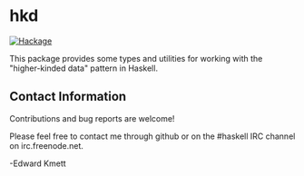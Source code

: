 hkd
===

[![Hackage](https://img.shields.io/hackage/v/hkd.svg)](https://hackage.haskell.org/package/hkd)

This package provides some types and utilities for working with the "higher-kinded data" pattern in Haskell.

Contact Information
-------------------

Contributions and bug reports are welcome!

Please feel free to contact me through github or on the #haskell IRC channel on irc.freenode.net.

-Edward Kmett

